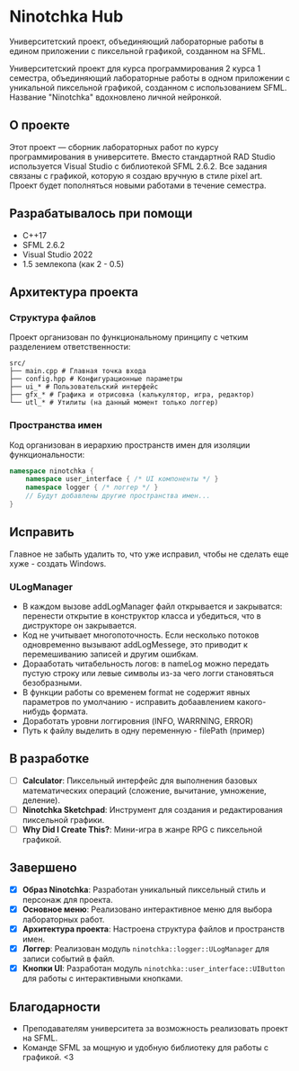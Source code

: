 # Ninotchka Hub 

Университетский проект, объединяющий лабораторные работы в едином приложении с пиксельной графикой, созданном на SFML.

Университетский проект для курса программирования 2 курса 1 семестра, объединяющий лабораторные работы в одном приложении с уникальной пиксельной графикой, созданном с использованием SFML. Название "Ninotchka" вдохновлено личной нейронкой.

## О проекте

Этот проект — сборник лабораторных работ по курсу программирования в университете. Вместо стандартной RAD Studio используется Visual Studio с библиотекой SFML 2.6.2. Все задания связаны с графикой, которую я создаю вручную в стиле pixel art. Проект будет пополняться новыми работами в течение семестра.

## Разрабатывалось при помощи
- С++17
- SFML 2.6.2
- Visual Studio 2022
- 1.5 землекопа (как 2 - 0.5)

## Архитектура проекта

### Структура файлов
Проект организован по функциональному принципу с четким разделением ответственности:
```
src/
├── main.cpp # Главная точка входа
├── config.hpp # Конфигурационные параметры
├── ui_* # Пользовательский интерфейс
├── gfx_* # Графика и отрисовка (калькулятор, игра, редактор)
└── utl_* # Утилиты (на данный момент только логгер)
```

### Пространства имен
Код организован в иерархию пространств имен для изоляции функциональности:

```cpp
namespace ninotchka {
    namespace user_interface { /* UI компоненты */ }
    namespace logger { /* логгер */ }
    // Будут добавлены другие пространства имен...
}
```

## Исправить
Главное не забыть удалить то, что уже исправил, чтобы не сделать еще хуже - создать Windows.
### ULogManager
- В каждом вызове addLogManager файл открывается и закрыватся: перенести открытие в конструктор класса и убедиться, что в диструкторе он закрывается.
- Код не учитывает многопоточность. Если несколько потоков одновременно вызывают addLogMessege, это приводит к перемешиванию записей и другим ошибкам.
- Дорааботать читабельность логов: в nameLog можно передать пустую строку или левые символы из-за чего логги становяться безобразными.
- В функции работы со временем format не содержит явных параметров по умолчанию - исправить добаавлением какого-нибудь формата.
- Доработать уровни логгировния (INFO, WARRNING, ERROR)
- Путь к файлу выделить в одну переменную - filePath (пример)

## В разработке
- [ ] **Calculator**: Пиксельный интерфейс для выполнения базовых математических операций (сложение, вычитание, умножение, деление).
- [ ] **Ninotchka Sketchpad**: Инструмент для создания и редактирования пиксельной графики.
- [ ] **Why Did I Create This?**: Мини-игра в жанре RPG с пиксельной графикой.

## Завершено
- [x] **Образ Ninotchka**: Разработан уникальный пиксельный стиль и персонаж для проекта.
- [x] **Основное меню**: Реализовано интерактивное меню для выбора лабораторных работ.
- [x] **Архитектура проекта**: Настроена структура файлов и пространств имен.
- [x] **Логгер**: Реализован модуль `ninotchka::logger::ULogManager` для записи событий в файл.
- [x] **Кнопки UI**: Разработан модуль `ninotchka::user_interface::UIButton` для работы с интерактивными кнопками.

## Благодарности

- Преподавателям университета за возможность реализовать проект на SFML.
- Команде SFML за мощную и удобную библиотеку для работы с графикой. <3